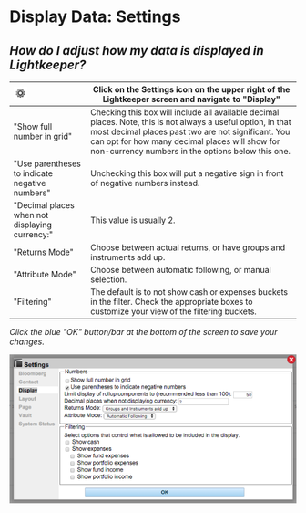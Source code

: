 # Display Data: Settings

## _How do I adjust how my data is displayed in Lightkeeper?_


| ![](icon_settings.png)|Click on the **Settings** icon on the upper right of the Lightkeeper screen and navigate to "Display"  |
|:----|----|
|"Show full number in grid"|Checking this box will include all available decimal places. Note, this is not always a useful option, in that most decimal places past two are not significant. You can opt for how many decimal places will show for non-currency numbers in the options below this one.|
|"Use parentheses to indicate negative numbers"|Unchecking this box will put a negative sign in front of negative numbers instead.|
|"Decimal places when not displaying currency:" |This value is usually 2.|
|"Returns Mode"|Choose between actual returns, or have groups and instruments add up.|
|"Attribute Mode"|Choose between automatic following, or manual selection.|
|"Filtering"|The default is to not show cash or expenses buckets in the filter. Check the appropriate boxes to customize your view of the filtering buckets.|

_Click the blue "OK" button/bar at the bottom of the screen to save your changes._


![](settings_display-1.png)